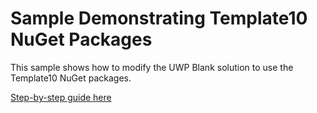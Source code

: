﻿# Sample Demonstrating Template10 NuGet Packages

This sample shows how to modify the UWP Blank solution to use the Template10 NuGet packages.

[Step-by-step guide here](Documentation/01-GettingStarted.md)
